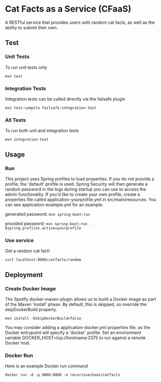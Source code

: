 # Cat Facts as a Service (CFaaS) #

A RESTful service that provides users with random cat facts, as well as the ability to submit their own.

## Test ##

### Unit Tests ###

To run unit tests only

`mvn test`

### Integration Tests ###

Integration tests can be called directly via the failsafe plugin

`mvn test-compile failsafe:integration-test`

### All Tests ###

To run both unit and integration tests

`mvn integration-test`

## Usage ##

### Run ###

This project uses Spring profiles to load properties. If you do not provide a profile, the 'default' profile is used.
Spring Security will then generate a random password in the logs during startup you can use to access the admin functionality.
If you'd like to create your own profile, create a properties file called application-yourprofile.yml in src/main/resources. 
You can see application-example.yml for an example.

generated password: `mvn spring-boot:run`

provided password: `mvn spring-boot:run -Dspring.profiles.active=yourprofile`

### Use service ###

Get a random cat fact!

`curl localhost:8080/catfacts/random`

## Deployment ##

### Create Docker Image ###

The Spotify docker-maven-plugin allows us to build a Docker image as part of the Maven 'install' phase. 
By default, this is skipped, so override the skipDockerBuild property.

`mvn install -DskipDockerBuild=false`

You may consider adding a application-docker.yml properties file, as the Docker entrypoint will specify a 'docker' profile.
Set an environment variable DOCKER_HOST=tcp://hostname:2375 to run against a remote Docker host.

### Docker Run ###

Here is an example Docker run command

`docker run -d -p 9000:8080 -e recursivechaos/catfacts`
